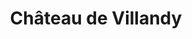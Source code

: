 ---
guid: "0c8c8896183c"
title: "Château de Villandy"
latlng: "47.339854, 0.514315"
youtubeId: "ApZmauu4OsY" 
---